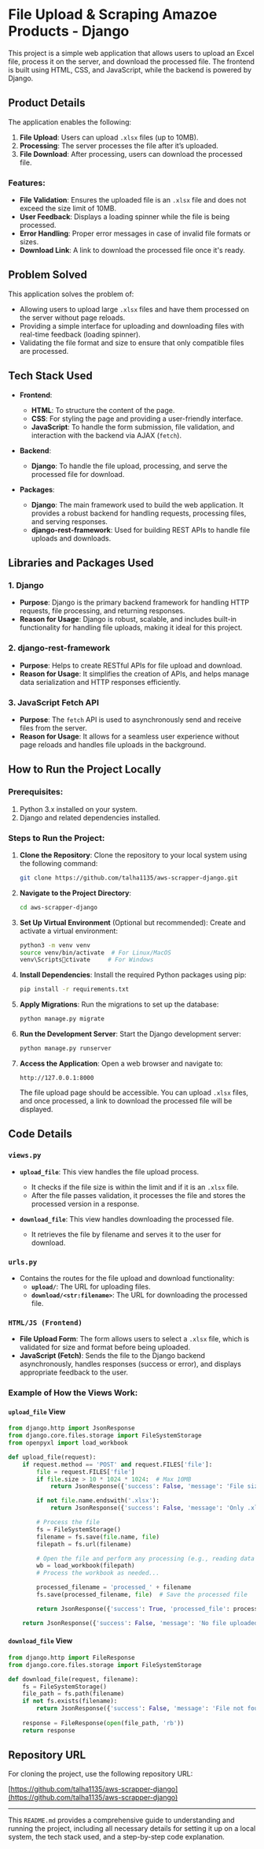 
# File Upload & Scraping Amazoe Products - Django

This project is a simple web application that allows users to upload an Excel file, process it on the server, and download the processed file. The frontend is built using HTML, CSS, and JavaScript, while the backend is powered by Django.

## Product Details

The application enables the following:
1. **File Upload**: Users can upload `.xlsx` files (up to 10MB).
2. **Processing**: The server processes the file after it’s uploaded.
3. **File Download**: After processing, users can download the processed file.

### Features:
- **File Validation**: Ensures the uploaded file is an `.xlsx` file and does not exceed the size limit of 10MB.
- **User Feedback**: Displays a loading spinner while the file is being processed.
- **Error Handling**: Proper error messages in case of invalid file formats or sizes.
- **Download Link**: A link to download the processed file once it's ready.

## Problem Solved

This application solves the problem of:
- Allowing users to upload large `.xlsx` files and have them processed on the server without page reloads.
- Providing a simple interface for uploading and downloading files with real-time feedback (loading spinner).
- Validating the file format and size to ensure that only compatible files are processed.

## Tech Stack Used

- **Frontend**:
  - **HTML**: To structure the content of the page.
  - **CSS**: For styling the page and providing a user-friendly interface.
  - **JavaScript**: To handle the form submission, file validation, and interaction with the backend via AJAX (`fetch`).
  
- **Backend**:
  - **Django**: To handle the file upload, processing, and serve the processed file for download.
  
- **Packages**:
  - **Django**: The main framework used to build the web application. It provides a robust backend for handling requests, processing files, and serving responses.
  - **django-rest-framework**: Used for building REST APIs to handle file uploads and downloads.

## Libraries and Packages Used

### 1. **Django**
   - **Purpose**: Django is the primary backend framework for handling HTTP requests, file processing, and returning responses.
   - **Reason for Usage**: Django is robust, scalable, and includes built-in functionality for handling file uploads, making it ideal for this project.

### 2. **django-rest-framework**
   - **Purpose**: Helps to create RESTful APIs for file upload and download.
   - **Reason for Usage**: It simplifies the creation of APIs, and helps manage data serialization and HTTP responses efficiently.

### 3. **JavaScript Fetch API**
   - **Purpose**: The `fetch` API is used to asynchronously send and receive files from the server.
   - **Reason for Usage**: It allows for a seamless user experience without page reloads and handles file uploads in the background.

## How to Run the Project Locally

### Prerequisites:
1. Python 3.x installed on your system.
2. Django and related dependencies installed.

### Steps to Run the Project:
1. **Clone the Repository**:
   Clone the repository to your local system using the following command:
   ```bash
   git clone https://github.com/talha1135/aws-scrapper-django.git
   ```

2. **Navigate to the Project Directory**:
   ```bash
   cd aws-scrapper-django
   ```

3. **Set Up Virtual Environment** (Optional but recommended):
   Create and activate a virtual environment:
   ```bash
   python3 -m venv venv
   source venv/bin/activate  # For Linux/MacOS
   venv\Scriptsctivate     # For Windows
   ```

4. **Install Dependencies**:
   Install the required Python packages using pip:
   ```bash
   pip install -r requirements.txt
   ```

5. **Apply Migrations**:
   Run the migrations to set up the database:
   ```bash
   python manage.py migrate
   ```

6. **Run the Development Server**:
   Start the Django development server:
   ```bash
   python manage.py runserver
   ```

7. **Access the Application**:
   Open a web browser and navigate to:
   ```
   http://127.0.0.1:8000
   ```

   The file upload page should be accessible. You can upload `.xlsx` files, and once processed, a link to download the processed file will be displayed.

## Code Details

### `views.py`

- **`upload_file`**: This view handles the file upload process.
  - It checks if the file size is within the limit and if it is an `.xlsx` file.
  - After the file passes validation, it processes the file and stores the processed version in a response.

- **`download_file`**: This view handles downloading the processed file.
  - It retrieves the file by filename and serves it to the user for download.

### `urls.py`
- Contains the routes for the file upload and download functionality:
  - **`upload/`**: The URL for uploading files.
  - **`download/<str:filename>`**: The URL for downloading the processed file.

### `HTML/JS (Frontend)`

- **File Upload Form**: The form allows users to select a `.xlsx` file, which is validated for size and format before being uploaded.
- **JavaScript (Fetch)**: Sends the file to the Django backend asynchronously, handles responses (success or error), and displays appropriate feedback to the user.

### Example of How the Views Work:

#### `upload_file` View

```python
from django.http import JsonResponse
from django.core.files.storage import FileSystemStorage
from openpyxl import load_workbook

def upload_file(request):
    if request.method == 'POST' and request.FILES['file']:
        file = request.FILES['file']
        if file.size > 10 * 1024 * 1024:  # Max 10MB
            return JsonResponse({'success': False, 'message': 'File size exceeds 10MB limit.'})

        if not file.name.endswith('.xlsx'):
            return JsonResponse({'success': False, 'message': 'Only .xlsx files are allowed.'})

        # Process the file
        fs = FileSystemStorage()
        filename = fs.save(file.name, file)
        filepath = fs.url(filename)

        # Open the file and perform any processing (e.g., reading data with openpyxl)
        wb = load_workbook(filepath)
        # Process the workbook as needed...

        processed_filename = 'processed_' + filename
        fs.save(processed_filename, file)  # Save the processed file

        return JsonResponse({'success': True, 'processed_file': processed_filename})

    return JsonResponse({'success': False, 'message': 'No file uploaded.'})
```

#### `download_file` View

```python
from django.http import FileResponse
from django.core.files.storage import FileSystemStorage

def download_file(request, filename):
    fs = FileSystemStorage()
    file_path = fs.path(filename)
    if not fs.exists(filename):
        return JsonResponse({'success': False, 'message': 'File not found.'})
    
    response = FileResponse(open(file_path, 'rb'))
    return response
```

## Repository URL

For cloning the project, use the following repository URL:

[https://github.com/talha1135/aws-scrapper-django](https://github.com/talha1135/aws-scrapper-django)

---
This `README.md` provides a comprehensive guide to understanding and running the project, including all necessary details for setting it up on a local system, the tech stack used, and a step-by-step code explanation.
